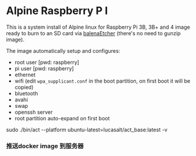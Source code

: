 # Alpine Raspberry P I

This is a system install of Alpine linux for Raspberry Pi 3B, 3B+ and 4 image ready to burn to an SD card via [balenaEtcher](https://www.balena.io/etcher/) (there's no need to gunzip image).

The image automatically setup and configures:

* root user [pwd: raspberry]
* pi user [pwd: raspberry]
* ethernet
* wifi (edit `wpa_supplicant.conf` in the boot partition, on first boot it will be copied)
* bluetooth
* avahi
* swap
* openssh server
* root partition auto-expand on first boot

 sudo ./bin/act --platform ubuntu-latest=lucasalt/act_base:latest  -v

 ### 推送docker image 到服务器